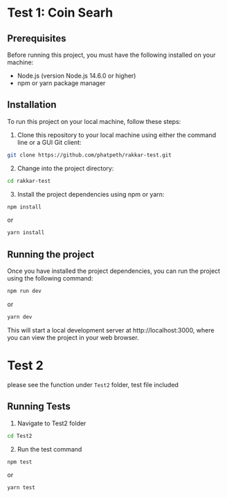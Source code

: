 # Test 1: Coin Searh

## Prerequisites

Before running this project, you must have the following installed on your machine:

- Node.js (version Node.js 14.6.0 or higher)
- npm or yarn package manager

## Installation

To run this project on your local machine, follow these steps:

1. Clone this repository to your local machine using either the command line or a GUI Git client:

```bash
git clone https://github.com/phatpeth/rakkar-test.git
```

2. Change into the project directory:

```bash
cd rakkar-test
```

3. Install the project dependencies using npm or yarn:

```bash
npm install
```
or
```bash
yarn install
```

## Running the project

Once you have installed the project dependencies, you can run the project using the following command:

```bash
npm run dev
```
or
```bash
yarn dev
```

This will start a local development server at http://localhost:3000, where you can view the project in your web browser.


# Test 2

please see the function under `Test2` folder, test file included

## Running Tests

1. Navigate to Test2 folder

```bash
cd Test2
```

2. Run the test command

```bash
npm test
```
or
```bash
yarn test
```
